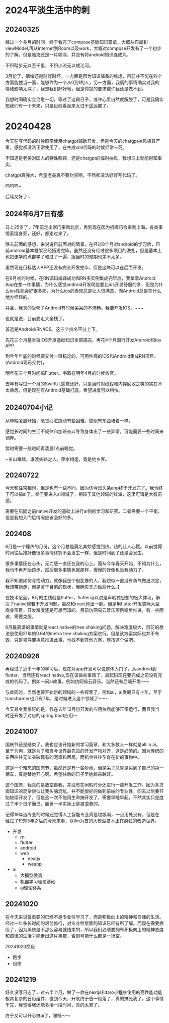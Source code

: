 # 2024平淡生活中的刺

## 20240325

经过一个多月的时间，终于看完了compose基础知识篇章，大概从布局到viewModel,再从internet到Room以及work，大概对compose开发有了一个初步的了解，但是脑海还是一片糊涂，并没有将android知识连成片。

不积跬步无以至千里，不积小流无以成江河。

3月份了，情绪还是时好时坏，一方面是因为知识储备的焦虑，目前并不能在各个方面能独当一面，能够作为一个从0到1的人，另一方面，我俩的事情确实对我的情绪影响太深了，我想我们好好地，但是你提的要求或许我还是做不到。

我想时间确实会治愈一切，等过了这段日子，或许心里自然就解脱了，可是我确实想我们有一个未来，只是目前看起来太过于遥远罢了。

# 20240428

今天在写代码的时候照常使用chatgpt辅助开发，但是今天的chatgpt抽风极其严重，感觉都没法正常使用了，在生成xml代码的时候经常卡死。

不知道是老美对国人的特殊照顾，还是chatgpt的临时抽风，我想马上就能得知事实。

chatgpt真强大，希望老美真不要封禁啊，不然都没法好好写代码了。

呜呜呜~

后续又好了~

## 2024年6月7日有感

马上25岁了，7年前走出家门来到北京，再到现在因为机缘巧合来到上海。各类事情萦绕身旁，还好，都走过来了。

除去前面的感想，来说说目前面对的情景，在经过8个月对android的学习后，目前android基本框架已经搭建完毕，虽然还没有经过很多项目的洗礼，但是基本上也把该学的点都学了和过了一遍，跟当时的预期也差不太多。

虽然现在目标达人APP还没有完全开发完毕，但是这块可以在后面开发。

在6月初的时候，在RN源码编译成功和RN多实例集成完毕后，我拿着Android App在想一件事情，为什么感觉android开发明显要比ios开发舒服的多，但是为什么ios性能会好很多那，为什么ios的表现总是让人很满意，而Android总是在什么地方怪怪的。

并且，我真的受够了Android有时候呆呆的不流畅。我要开发IOS，~~~

也就是说，目前要走大全栈了。

首选是Android/RN/IOS。这三个排名不分上下。

先花三个月基本将IOS开发基础知识全部搞完，再花4个月潜行开发Android和Ios APP.

到今年年底的时候要交付一班稳定的，可用性高的IOS和Android集成RN项目。(Android现已交付)，

明年花三个月时间搞Flutter。争取在明年4月的时候收官。

去年有写过一个月的SwiftUI,感觉还好，只是当时对线程和内存回收之类的实在不太熟悉，但是现在有Android基础打底，希望进度可以稍快。

## 20240704小记

从昨晚凌晨开始，感觉心脏跳动有些困难，貌似有东西堵着一样。

感觉长时间的生活不规律和加班奋斗导致身体出了一些异常，可能需要一些时间来调养。

暂时需要一段时间再凌晨1点前睡觉。

~关山难越，谁渡失路之人。萍水相逢，竟是他乡客。

## 20240722

今天和往常相同，但是也有一些不同，因为仿今日头条app终于开发完了。我也终于可以搞ai了。终于要进入ai领域了，相较于其他领域的红海，这里可谓是大有前途。

需要在巩固之前native开发的基础上进行ai侧的学习和研究。二者需要一个平衡，但是我想入门后情况应该会好的多。

## 202408

8月是一个燥热的月份，这个月总是莫名其妙感觉到热。热的让人心慌。以前觉得时间往后推好像很多事情终究不会发生一样，但是时间到了还是会发生。

很多事情压在心头，无力感一直压在我的心上。而从今年春天开始，不知为什么，我也不再开始跑步，然后很多事情也就那样，慢慢的好像也没有动力了。

我不知道如何寻找动力，就像我是个很犹豫的人，我貌似一直没有勇气做出决定，我想带她走，但是鉴于目前的现状，我确实无力做些什么。】

在技术层面，8月的主线就是flutter，flutter可以说是声明式思想的极大体现，解决了native侧若干开发问题。虽然和react师出一脉。但是用flutter开发实际大型商业项目，开发难度还是可想而知的。目前仿网易云音乐项目稳步推进，有一些困难，需要克服。

8月最离谱的事情就是react native的tree shaking问题。解决难度极大，目前的想法是使用21年的0.64的metro tree shaking方案进行。但是该方案实际也并不有效，只是领导要执意推进此事，也找不到其他方案，就按这个做吧。

## 20240926

再经过了近乎一年的学习后，现在对app开发可以说整体入门了，从android到flutter，当然还有react native,现在该做些事情了，最起码现在要完成之前没有完成的代码了。例如一问ai故事，例如仿网易云音乐。当然还有后端开发～～

与此同时，当然也要开始新的领域的一些探索了，例如ai，ai发展只有十年，至于transformer也只有7年，是时候进入这个领域了～～

今天最令我惊讶的是，我在去年12月份开发的应用依然能够正常运行，而且我当时还开发了对应的spring boot应用～

## 20241007

国庆节还是结束了，我也应该开始新的学习篇章，和大多数人一样就是all in ai。至于为何，就是为了和当今世界最先进的开发产物对齐，这是必须的。因为传统的东西往往无法突破现有的泥潭和困局，而机会往往孕育在新的事物中。

这是一个难忘的国庆节，虽然还是有一些吵闹。但是呆子总算是买到了自己的第一辆车，真是替她开心啊。希望往后的日子里她越来越好。

这个国庆，我真的是放空自我，并没有在闲暇时分还进行一些开发工作。因为多方面知识的混杂貌似让我头脑混乱，并不能很好的做到前端的专业性，回去以后要开始继续开发了，但是这一次不能用生命搞开发了，需要早睡早起，不然其实只是度过了半个日子而已，而另一半实际上是被浪费的。

记得19年选专业的时候还觉得人工智能专业真是垃圾啊，一点用处没有，但是在经过了短短5年之后的今天来看，以llm为首的大模型技术正在疯狂的改造世界。

-   开发
    -   rn
    -   flutter
    -   android
    -   web
        -   nextjs
        -   weapp
-   ai
    -   大模型微调
    -   机器学习理论基础
    -   ai理论体系

## 20241020

在今天来说最重要的已经不是专业性学习了，而是积极向上的精神和自律的生活。经过一年多长时间的艰苦修行，对专业性层面的知识已经有所了解。而现在需要换段了，因为黑夜是不那么容易就结束的，所以我们必须要拥有积极向上的精神态度和自律的生活才能走出这片黑夜，否则可能什么都是一场空。

20241020换段

-   跑步
-   自律

## 20241219

好久没写日志了，过去半个月，做了一款在nextjs和taro小程序使用的高性能功能极其复杂的日历组件，直到今天，开发终于告一段落了，真的搞死我了，这个事情干完，我觉得我还能多活一段时间，真的太累了。

终于又可以开心搞ai了，嘿嘿～～